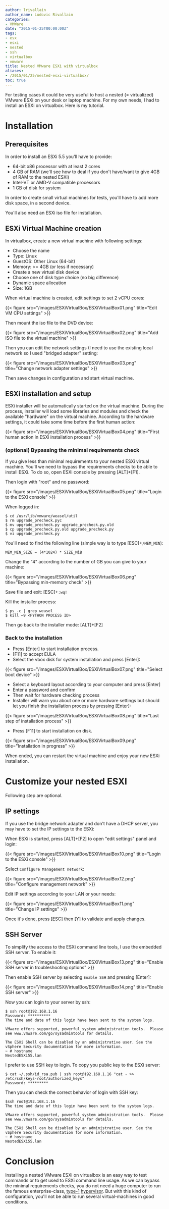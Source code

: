 ```yaml
---
author: lrivallain
author_name: Ludovic Rivallain
categories:
- VMWare
date: "2015-01-25T00:00:00Z"
tags:
- esx
- esxi
- nested
- ssh
- virtualbox
- vmware
title: Nested VMware ESXi with virtualbox
aliases: 
- /2015/01/25/nested-esxi-virtualbox/
toc: true
---
```


For testing cases it could be very useful to host a nested (= virtualized) VMware ESXi on your desk or laptop machine. For my own needs, I had to install an ESXi on virtualbox. Here is my tutorial.

# Installation

## Prerequisites

In order to install an ESXi 5.5 you'll have to provide:

*   64-bit x86 processor with at least 2 cores
*   4 GB of RAM (we'll see how to deal if you don't have/want to give 4GB of RAM to the nested ESXi)
*   Intel-VT or AMD-V compatible processors
*   1 GB of disk for system

In order to create small virtual machines for tests, you'll have to add more disk space, in a second device.

You'll also need an ESXi iso file for installation.

## ESXi Virtual Machine creation

In virtualbox, create a new virtual machine with following settings:

*   Choose the name
*   Type: Linux
*   GuestOS: Other Linux (64-bit)
*   Memory: >= 4GB (or less if necessary)
*   Create a new virtual disk device
*   Choose one of disk type choice (no big difference)
*   Dynamic space allocation
*   Size: 1GB

When virtual machine is created, edit settings to set 2 vCPU cores:

{{< figure src="/images/ESXiVirtualBox/ESXiVirtualBox01.png" title="Edit VM CPU settings" >}}

Then mount the iso file to the DVD device:

{{< figure src="/images/ESXiVirtualBox/ESXiVirtualBox02.png" title="Add ISO file to the virtual machine" >}}

Then you can edit the network settings (I need to use the existing local network so I used "bridged adapter" setting:

{{< figure src="/images/ESXiVirtualBox/ESXiVirtualBox03.png" title="Change network adapter settings" >}}

Then save changes in configuration and start virtual machine.

## ESXi installation and setup

ESXi installer will be automatically started on the virtual machine. During the process, installer will load some libraries and modules and check the available "hardware" on the virtual machine. According to the hardware settings, it could take some time before the first human action:

{{< figure src="/images/ESXiVirtualBox/ESXiVirtualBox04.png" title="First human action in ESXi installation process" >}}

### (optional) Bypassing the minimal requirements check

If you give less than minimal requirements to your nested ESXi virtual machine. You'll we need to bypass the requirements checks to be able to install ESXi. To do so, open ESXi console by pressing [ALT]+[F1].

Then login with "root" and no password:

{{< figure src="/images/ESXiVirtualBox/ESXiVirtualBox05.png" title="Login to the ESXi console" >}}

When logged in:

    $ cd /usr/lib/vmware/weasel/util
    $ rm upgrade_precheck.pyc
    $ mv upgrade_precheck.py upgrade_precheck.py.old
    $ cp upgrade_precheck.py.old upgrade_precheck.py
    $ vi upgrade_precheck.py

You'll need to find the following line (simple way is to type [ESC]+``/MEM_MIN``):

    MEM_MIN_SIZE = (4*1024) * SIZE_MiB

Change the "4" according to the number of GB you can give to your machine:

{{< figure src="/images/ESXiVirtualBox/ESXiVirtualBox06.png" title="Bypassing min-memory check" >}}

Save file and exit: [ESC]+``:wq!``

Kill the installer process:

    $ ps -c | grep weasel
    $ kill –9 <PYTHON PROCESS ID>

Then go back to the installer mode: [ALT]+[F2]

### Back to the installation

*   Press [Enter] to start installation process.
*   [F11] to accept EULA
*   Select the vbox disk for system installation and press [Enter]:

{{< figure src="/images/ESXiVirtualBox/ESXiVirtualBox07.png" title="Select boot device" >}}

*   Select a keyboard layout according to your computer and press [Enter]
*   Enter a password and confirm
*   Then wait for hardware checking process
*   Installer will warn you about one or more hardware settings but should let you finish the installation process by pressing [Enter]:

{{< figure src="/images/ESXiVirtualBox/ESXiVirtualBox08.png" title="Last step of installation process" >}}

*   Press [F11] to start installation on disk.

{{< figure src="/images/ESXiVirtualBox/ESXiVirtualBox09.png" title="Installation in progress" >}}

When ended, you can restart the virtual machine and enjoy your new ESXi installation.

# Customize your nested ESXI

Following step are optional.

## IP settings

If you use the bridge network adapter and don't have a DHCP server, you may have to set the IP settings to the ESXi:

When ESXi is started, press [ALT]+[F2] to open "edit settings" panel and login:

{{< figure src="/images/ESXiVirtualBox/ESXiVirtualBox10.png" title="Login to the ESXi console" >}}

Select ``Configure Management network``:

{{< figure src="/images/ESXiVirtualBox/ESXiVirtualBox12.png" title="Configure management network" >}}

Edit IP settings according to your LAN or your needs:

{{< figure src="/images/ESXiVirtualBox/ESXiVirtualBox11.png" title="Change IP settings" >}}

Once it's done, press [ESC] then [Y] to validate and apply changes.

## SSH Server

To simplify the access to the ESXi command line tools, I use the embedded SSH server. To enable it:

{{< figure src="/images/ESXiVirtualBox/ESXiVirtualBox13.png" title="Enable SSH server in troubleshooting options" >}}

Then enable SSH server by selecting ``Enable SSH`` and pressing [Enter]:

{{< figure src="/images/ESXiVirtualBox/ESXiVirtualBox14.png" title="Enable SSH server" >}}

Now you can login to your server by ssh:

    $ ssh root@192.168.1.16
    Password: **********
    The time and date of this login have been sent to the system logs.

    VMware offers supported, powerful system administration tools.  Please
    see www.vmware.com/go/sysadmintools for details.

    The ESXi Shell can be disabled by an administrative user. See the
    vSphere Security documentation for more information.
    ~ # hostname
    NestedESXi55.lan

I prefer to use SSH key to login. To copy you public key to the ESXi server:

    $ cat ~/.ssh/id_rsa.pub | ssh root@192.168.1.16 "cat - >> /etc/ssh/keys-root/authorized_keys"
    Password: *********

Then you can check the correct behavior of login with SSH key:

    $ssh root@192.168.1.16
    The time and date of this login have been sent to the system logs.

    VMware offers supported, powerful system administration tools.  Please
    see www.vmware.com/go/sysadmintools for details.

    The ESXi Shell can be disabled by an administrative user. See the
    vSphere Security documentation for more information.
    ~ # hostname
    NestedESXi55.lan

# Conclusion

Installing a nested VMware ESXi on virtualbox is an easy way to test commands or to get used to ESXi command line usage. As we can bypass the minimal requirements checks, you do not need a huge computer to run the famous enterprise-class, [type-1](https://en.wikipedia.org/wiki/Hypervisor#Classification "Hypervisor") [hypervisor](https://en.wikipedia.org/wiki/Hypervisor "Hypervisor"). But with this kind of configuration, you'll not be able to run several virtual-machines in good conditions.
